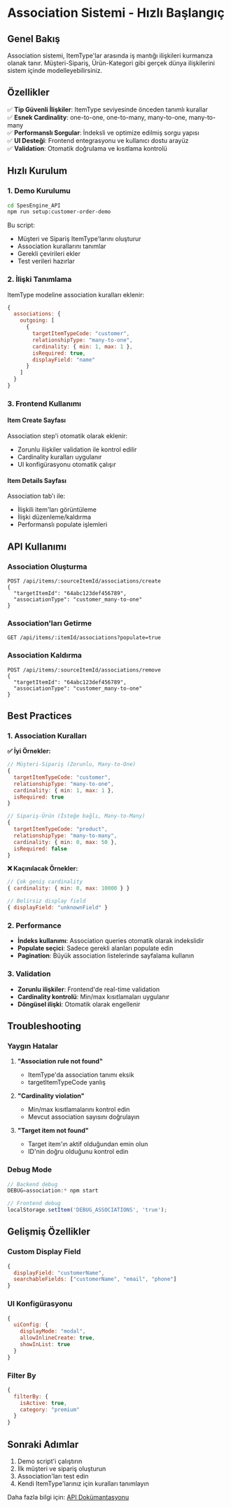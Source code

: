 # Association Sistemi - Hızlı Başlangıç

## Genel Bakış

Association sistemi, ItemType'lar arasında iş mantığı ilişkileri kurmanıza olanak tanır. Müşteri-Sipariş, Ürün-Kategori gibi gerçek dünya ilişkilerini sistem içinde modelleyebilirsiniz.

## Özellikler

✅ **Tip Güvenli İlişkiler**: ItemType seviyesinde önceden tanımlı kurallar  
✅ **Esnek Cardinality**: one-to-one, one-to-many, many-to-one, many-to-many  
✅ **Performanslı Sorgular**: İndeksli ve optimize edilmiş sorgu yapısı  
✅ **UI Desteği**: Frontend entegrasyonu ve kullanıcı dostu arayüz  
✅ **Validation**: Otomatik doğrulama ve kısıtlama kontrolü  

## Hızlı Kurulum

### 1. Demo Kurulumu

```bash
cd SpesEngine_API
npm run setup:customer-order-demo
```

Bu script:
- Müşteri ve Sipariş ItemType'larını oluşturur
- Association kurallarını tanımlar  
- Gerekli çevirileri ekler
- Test verileri hazırlar

### 2. İlişki Tanımlama

ItemType modeline association kuralları eklenir:

```javascript
{
  associations: {
    outgoing: [
      {
        targetItemTypeCode: "customer",
        relationshipType: "many-to-one", 
        cardinality: { min: 1, max: 1 },
        isRequired: true,
        displayField: "name"
      }
    ]
  }
}
```

### 3. Frontend Kullanımı

#### Item Create Sayfası
Association step'i otomatik olarak eklenir:
- Zorunlu ilişkiler validation ile kontrol edilir
- Cardinality kuralları uygulanır
- UI konfigürasyonu otomatik çalışır

#### Item Details Sayfası  
Association tab'ı ile:
- İlişkili item'ları görüntüleme
- İlişki düzenleme/kaldırma
- Performanslı populate işlemleri

## API Kullanımı

### Association Oluşturma
```http
POST /api/items/:sourceItemId/associations/create
{
  "targetItemId": "64abc123def456789",
  "associationType": "customer_many-to-one" 
}
```

### Association'ları Getirme
```http
GET /api/items/:itemId/associations?populate=true
```

### Association Kaldırma
```http
POST /api/items/:sourceItemId/associations/remove
{
  "targetItemId": "64abc123def456789",
  "associationType": "customer_many-to-one"
}
```

## Best Practices

### 1. Association Kuralları

**✅ İyi Örnekler:**
```javascript
// Müşteri-Sipariş (Zorunlu, Many-to-One)
{
  targetItemTypeCode: "customer",
  relationshipType: "many-to-one",
  cardinality: { min: 1, max: 1 },
  isRequired: true
}

// Sipariş-Ürün (İsteğe bağlı, Many-to-Many)
{
  targetItemTypeCode: "product", 
  relationshipType: "many-to-many",
  cardinality: { min: 0, max: 50 },
  isRequired: false
}
```

**❌ Kaçınılacak Örnekler:**
```javascript
// Çok geniş cardinality
{ cardinality: { min: 0, max: 10000 } }

// Belirsiz display field
{ displayField: "unknownField" }
```

### 2. Performance

- **İndeks kullanımı**: Association queries otomatik olarak indekslidir
- **Populate seçici**: Sadece gerekli alanları populate edin
- **Pagination**: Büyük association listelerinde sayfalama kullanın

### 3. Validation

- **Zorunlu ilişkiler**: Frontend'de real-time validation
- **Cardinality kontrolü**: Min/max kısıtlamaları uygulanır
- **Döngüsel ilişki**: Otomatik olarak engellenir

## Troubleshooting

### Yaygın Hatalar

1. **"Association rule not found"**
   - ItemType'da association tanımı eksik
   - targetItemTypeCode yanlış

2. **"Cardinality violation"**
   - Min/max kısıtlamalarını kontrol edin
   - Mevcut association sayısını doğrulayın

3. **"Target item not found"**
   - Target item'ın aktif olduğundan emin olun
   - ID'nin doğru olduğunu kontrol edin

### Debug Mode

```javascript
// Backend debug
DEBUG=association:* npm start

// Frontend debug  
localStorage.setItem('DEBUG_ASSOCIATIONS', 'true');
```

## Gelişmiş Özellikler

### Custom Display Field
```javascript
{
  displayField: "customerName",
  searchableFields: ["customerName", "email", "phone"]
}
```

### UI Konfigürasyonu
```javascript
{
  uiConfig: {
    displayMode: "modal",
    allowInlineCreate: true,
    showInList: true
  }
}
```

### Filter By
```javascript
{
  filterBy: {
    isActive: true,
    category: "premium"
  }
}
```

## Sonraki Adımlar

1. Demo script'i çalıştırın
2. İlk müşteri ve sipariş oluşturun  
3. Association'ları test edin
4. Kendi ItemType'larınız için kuralları tanımlayın

Daha fazla bilgi için: [API Dokümantasyonu](./ASSOCIATION_API.md)